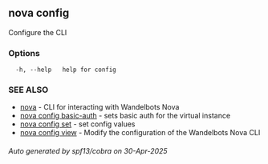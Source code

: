 ## nova config

Configure the CLI

### Options

```
  -h, --help   help for config
```

### SEE ALSO

* [nova](nova.md)	 - CLI for interacting with Wandelbots Nova
* [nova config basic-auth](nova_config_basic-auth.md)	 - sets basic auth for the virtual instance
* [nova config set](nova_config_set.md)	 - set config values
* [nova config view](nova_config_view.md)	 - Modify the configuration of the Wandelbots Nova CLI

###### Auto generated by spf13/cobra on 30-Apr-2025
